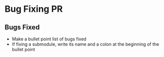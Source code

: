 # Bug Fixing PR

## Bugs Fixed

* Make a bullet point list of bugs fixed
* If fixing a submodule, write its name and a colon at the beginning of the bullet point
